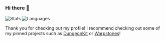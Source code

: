 ### Hi there 👋

![Stats](https://github-readme-stats.vercel.app/api?username=atriusx&show_icons=true&theme=darcula)
![Languages](https://github-readme-stats.vercel.app/api/top-langs/?username=atriusx&layout=compact)

Thank you for checking out my profile! I recommend checking out some of my pinned projects such as [DungeonKit](https://github.com/AtriusX/DungeonKit) or [Warpstones](https://github.com/AtriusX/WayStones)!
